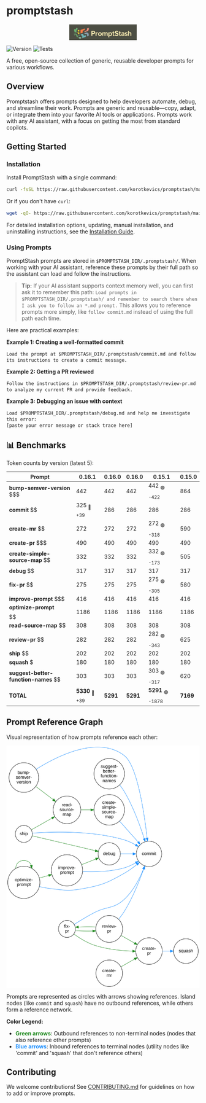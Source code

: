 # promptstash

<div style="display: flex; justify-content: center; align-items: center; width: 100%;">
  <img src="static/logo.png" alt="Promptstash Logo" style="width:35%;height:35%;object-fit:contain;" />
</div>


![Version](https://img.shields.io/github/v/release/korotkevics/promptstash)
![Tests](https://github.com/korotkevics/promptstash/actions/workflows/test.yml/badge.svg?branch=main)

A free, open-source collection of generic, reusable developer prompts for various workflows.

## Overview

Promptstash offers prompts designed to help developers automate, debug, and streamline their work. Prompts are generic and reusable—copy, adapt, or integrate them into your favorite AI tools or applications. Prompts work with any AI assistant, with a focus on getting the most from standard copilots.

## Getting Started

### Installation

Install PromptStash with a single command:

```bash
curl -fsSL https://raw.githubusercontent.com/korotkevics/promptstash/main/install.sh | bash
```

Or if you don't have `curl`:

```bash
wget -qO- https://raw.githubusercontent.com/korotkevics/promptstash/main/install.sh | bash
```

For detailed installation options, updating, manual installation, and uninstalling instructions, see the [Installation Guide](docs/installation.md).

### Using Prompts

PromptStash prompts are stored in `$PROMPTSTASH_DIR/.promptstash/`. When working with your AI assistant, reference these prompts by their full path so the assistant can load and follow the instructions.

> **Tip:** If your AI assistant supports context memory well, you can first ask it to remember this path: `Load prompts in $PROMPTSTASH_DIR/.promptstash/ and remember to search there when I ask you to follow an *.md prompt.` This allows you to reference prompts more simply, like `follow commit.md` instead of using the full path each time.

Here are practical examples:

**Example 1: Creating a well-formatted commit**

```text
Load the prompt at $PROMPTSTASH_DIR/.promptstash/commit.md and follow its instructions to create a commit message.
```

**Example 2: Getting a PR reviewed**

```text
Follow the instructions in $PROMPTSTASH_DIR/.promptstash/review-pr.md to analyze my current PR and provide feedback.
```

**Example 3: Debugging an issue with context**

```text
Load $PROMPTSTASH_DIR/.promptstash/debug.md and help me investigate this error:
[paste your error message or stack trace here]
```

## 📊 Benchmarks

Token counts by version (latest 5):

| Prompt | **0.16.1** | **0.16.0** | **0.16.0** | **0.15.1** | **0.15.0** |
|---|---|---|---|---|---|
| **bump-semver-version** $$$ | 442 | 442 | 442 | 442 <sub>🟢 -422</sub> | 864 |
| **commit** $$ | 325 <sub>🔴 +39</sub> | 286 | 286 | 286 | 286 |
| **create-mr** $$ | 272 | 272 | 272 | 272 <sub>🟢 -318</sub> | 590 |
| **create-pr** $$$ | 490 | 490 | 490 | 490 | 490 |
| **create-simple-source-map** $$ | 332 | 332 | 332 | 332 <sub>🟢 -173</sub> | 505 |
| **debug** $$ | 317 | 317 | 317 | 317 | 317 |
| **fix-pr** $$ | 275 | 275 | 275 | 275 <sub>🟢 -305</sub> | 580 |
| **improve-prompt** $$$ | 416 | 416 | 416 | 416 | 416 |
| **optimize-prompt** $$$$$$ | 1186 | 1186 | 1186 | 1186 | 1186 |
| **read-source-map** $$ | 308 | 308 | 308 | 308 | 308 |
| **review-pr** $$ | 282 | 282 | 282 | 282 <sub>🟢 -343</sub> | 625 |
| **ship** $$ | 202 | 202 | 202 | 202 | 202 |
| **squash** $ | 180 | 180 | 180 | 180 | 180 |
| **suggest-better-function-names** $$ | 303 | 303 | 303 | 303 <sub>🟢 -317</sub> | 620 |
| **TOTAL** | **5330** <sub>🔴 +39</sub> | **5291** | **5291** | **5291** <sub>🟢 -1878</sub> | **7169** |


## Prompt Reference Graph

Visual representation of how prompts reference each other:

<div style="display: flex; justify-content: center; align-items: center; width: 100%;">
  <img src="static/prompt-graph.svg" alt="Prompt Reference Graph" style="width:100%;max-width:800px;height:auto;" />
</div>

Prompts are represented as circles with arrows showing references. Island nodes (like `commit` and `squash`) have no outbound references, while others form a reference network.

**Color Legend:**
- <span style="color: #228B22; font-weight: bold;">Green arrows</span>: Outbound references to non-terminal nodes (nodes that also reference other prompts)
- <span style="color: #1E90FF; font-weight: bold;">Blue arrows</span>: Inbound references to terminal nodes (utility nodes like 'commit' and 'squash' that don't reference others)

## Contributing

We welcome contributions! See [CONTRIBUTING.md](CONTRIBUTING.md) for guidelines on how to add or improve prompts.

